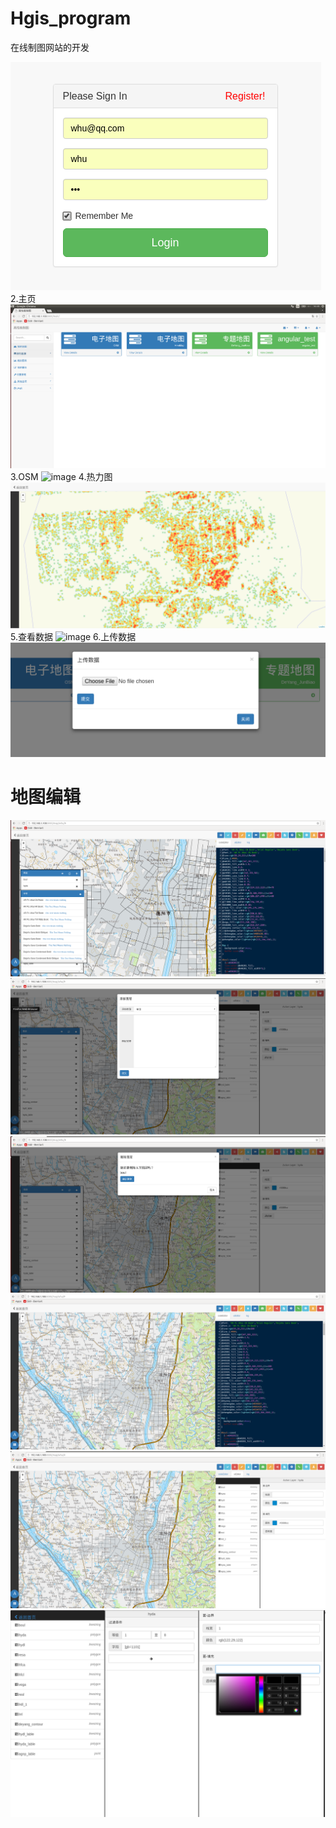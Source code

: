 # Hgis_program
 在线制图网站的开发

![image](https://github.com/lzxleslie/Hgis_program/blob/master/webScreenShots/%E7%99%BB%E9%99%86.png)
 2.主页
![image](https://github.com/lzxleslie/Hgis_program/raw/master/webScreenShots/首页.png)
 3.OSM
![image](https://github.com/lzxleslie/Hgis_program/raw/master/webScreenShots/osm.png)
 4.热力图
![image](https://github.com/lzxleslie/Hgis_program/raw/master/webScreenShots/热力图.png)
 5.查看数据
![image](https://github.com/lzxleslie/Hgis_program/raw/master/webScreenShots/查看数据.png)
 6.上传数据
![image](https://github.com/lzxleslie/Hgis_program/raw/master/webScreenShots/上传数据.png)
# 地图编辑
![image](https://github.com/lzxleslie/Hgis_program/raw/master/webScreenShots/地图编辑.png)
![image](https://github.com/lzxleslie/Hgis_program/raw/master/webScreenShots/地图编辑-添加图层.png)
![image](https://github.com/lzxleslie/Hgis_program/raw/master/webScreenShots/地图编辑-删除图层.png)
![image](https://github.com/lzxleslie/Hgis_program/raw/master/webScreenShots/地图编辑-代码编辑.png)
![image](https://github.com/lzxleslie/Hgis_program/raw/master/webScreenShots/地图编辑-UI交互.png)
![image](https://github.com/lzxleslie/Hgis_program/raw/master/webScreenShots/新的地图编辑界面.png)

